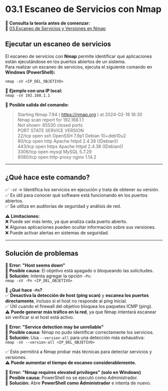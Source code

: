 # 03.1 Escaneo de Servicios con Nmap

📖 **Consulta la teoría antes de comenzar:**  
🔗 [03.Escaneo de Servicios y Versiones en Nmap](https://courageous-tail-945.notion.site/03-Escaneo-de-Servicios-y-Versiones-en-Nmap)


## Ejecutar un escaneo de servicios

El escaneo de servicios con **Nmap** permite identificar qué aplicaciones están ejecutándose en los puertos abiertos de un sistema.  
Para realizar un escaneo de servicios, ejecuta el siguiente comando en **Windows (PowerShell):**

`nmap -sV <IP_DEL_OBJETIVO>`

📌 **Ejemplo con una IP local:**  
`nmap -sV 192.168.1.1`

📌 **Posible salida del comando:**  
> Starting Nmap 7.94 ( https://nmap.org ) at 2024-02-18 16:30  
> Nmap scan report for 192.168.1.1  
> Not shown: 65530 closed ports  
> PORT      STATE SERVICE   VERSION  
> 22/tcp    open  ssh       OpenSSH 7.9p1 Debian 10+deb10u2  
> 80/tcp    open  http      Apache httpd 2.4.38 ((Debian))  
> 443/tcp   open  https     Apache httpd 2.4.38 ((Debian))  
> 3306/tcp  open  mysql     MySQL 5.7.29  
> 8080/tcp  open  http-proxy nginx 1.14.2  

---

## ¿Qué hace este comando?

✅ `-sV` → Identifica los servicios en ejecución y trata de obtener su versión.  
✅ Es útil para conocer qué software está funcionando en los puertos abiertos.  
✅ Se utiliza en auditorías de seguridad y análisis de red.  

⚠️ **Limitaciones:**  
❌ Puede ser más lento, ya que analiza cada puerto abierto.  
❌ Algunas aplicaciones pueden ocultar información sobre sus versiones.  
❌ Puede activar alertas en sistemas de seguridad. 

---

## Solución de problemas

🔹 **Error: "Host seems down"**  
📌 **Posible causa:** El objetivo está apagado o bloqueando las solicitudes.  
📌 **Solución:** Intenta agregar la opción `-Pn`:  
`nmap -sV -Pn <IP_DEL_OBJETIVO>`

📌 **¿Qué hace `-Pn`?**  
✅ **Desactiva la detección de host (ping scan)** y **escanea los puertos directamente**, incluso si el host no responde al ping inicial.  
✅ Útil cuando el firewall del objetivo bloquea los paquetes ICMP (ping).  
⚠️ **Puede generar más tráfico en la red**, ya que Nmap intentará escanear sin verificar si el host está activo.  

🔹 **Error: "Service detection may be unreliable"**  
📌 **Posible causa:** Nmap no pudo identificar correctamente los servicios.  
📌 **Solución:** Usa `--version-all` para una detección más exhaustiva:  
`nmap -sV --version-all <IP_DEL_OBJETIVO>`

✅ Esto permitirá a Nmap probar más técnicas para detectar servicios y versiones.  
⚠️ **Puede aumentar el tiempo de escaneo considerablemente.**  

🔹 **Error: "Nmap requires elevated privileges" (solo en Windows)**  
📌 **Posible causa:** PowerShell no se ejecutó como Administrador.  
📌 **Solución:** Abre **PowerShell como Administrador** e intenta de nuevo.  

